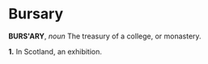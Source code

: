 # Bursary

**BURS'ARY**, _noun_ The treasury of a college, or monastery.

**1.** In Scotland, an exhibition.